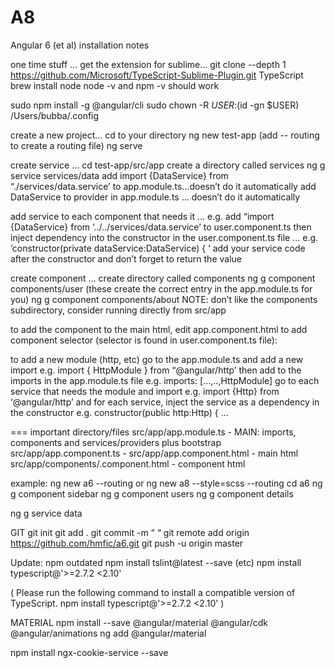 # A8

Angular 6 (et al) installation notes

one time stuff …
get the extension for sublime…
    git clone --depth 1 https://github.com/Microsoft/TypeScript-Sublime-Plugin.git TypeScript
brew install node
node -v and npm -v should work

sudo npm install -g @angular/cli
sudo chown -R $USER:$(id -gn $USER) /Users/bubba/.config

create a new project…
cd to your directory
ng new test-app (add -- routing to create a routing file)
ng serve


create service …
cd test-app/src/app
create a directory called services
ng g service services/data
add import {DataService} from “./services/data.service’ to app.module.ts…doesn’t do it automatically
add DataService to provider in app.module.ts … doesn’t do it automatically

add service to each component that needs it … 
   e.g. add “import {DataService} from ‘../../services/data.service’ to user.component.ts
then inject dependency into the constructor in the user.component.ts file … 
   e.g. ’constructor(private dataService:DataService) { ‘
add your service code after the constructor and don’t forget to return the value

create component …
create directory called components
ng g component components/user (these create the correct entry in the app.module.ts for you)
ng g component components/about
NOTE: don’t like the components subdirectory, consider running directly from src/app

to add the component to the main html, edit app.component.html to add component selector
(selector is found in user.component.ts file):
<app-user></app-user>

to add a new module (http, etc)
go to the app.module.ts and add a new import
  e.g. import { HttpModule } from “@angular/http’
then add to the imports in the app.module.ts file
  e.g. imports: […,..,HttpModule]
go to each service that needs the module and import
  e.g. import {Http} from ‘@angular/http’
and for each service, inject the service as a dependency in the constructor
  e.g. constructor(public http:Http) { …

===
important directory/files
src/app/app.module.ts - MAIN: imports, components and services/providers plus bootstrap
src/app/app.component.ts - 
src/app/app.component.html - main html
src/app/components/<component>.component.html - component html

example:
ng new a6 --routing or 
ng new a8 --style=scss --routing
cd a6
ng g component sidebar
ng g component users
ng g component details

ng g service data

GIT
git init
git add .
git commit -m “ “
git remote add origin https://github.com/hmfic/a6.git
git push -u origin master

Update:
npm outdated
npm install tslint@latest --save (etc)
npm install typescript@'>=2.7.2 <2.10'

( Please run the following command to install a compatible version of TypeScript.
    npm install typescript@'>=2.7.2 <2.10' )

MATERIAL
npm install --save @angular/material @angular/cdk @angular/animations
ng add @angular/material

npm install ngx-cookie-service --save
